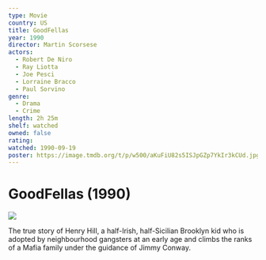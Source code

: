 ```yaml
---
type: Movie
country: US
title: GoodFellas
year: 1990
director: Martin Scorsese
actors:
  - Robert De Niro
  - Ray Liotta
  - Joe Pesci
  - Lorraine Bracco
  - Paul Sorvino
genre:
  - Drama
  - Crime
length: 2h 25m
shelf: watched
owned: false
rating:
watched: 1990-09-19
poster: https://image.tmdb.org/t/p/w500/aKuFiU82s5ISJpGZp7YkIr3kCUd.jpg
---
```


# GoodFellas (1990)

![](https://image.tmdb.org/t/p/w500/aKuFiU82s5ISJpGZp7YkIr3kCUd.jpg)

The true story of Henry Hill, a half-Irish, half-Sicilian Brooklyn kid who is adopted by neighbourhood gangsters at an early age and climbs the ranks of a Mafia family under the guidance of Jimmy Conway.